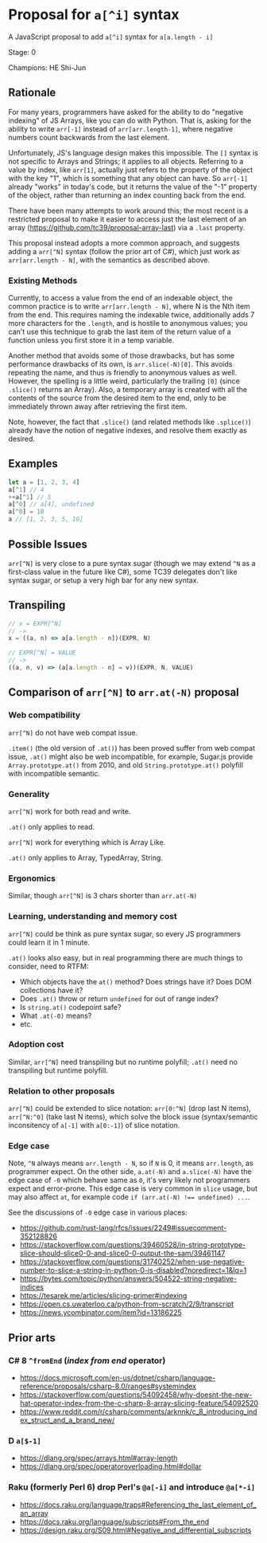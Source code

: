 # Proposal for `a[^i]` syntax

A JavaScript proposal to add `a[^i]` syntax for `a[a.length - i]`

Stage: 0

Champions: HE Shi-Jun

Rationale
---------

For many years, programmers have asked for the ability to do "negative indexing" of JS Arrays, like you can do with Python. That is, asking for the ability to write `arr[-1]` instead of `arr[arr.length-1]`, where negative numbers count backwards from the last element.

Unfortunately, JS's language design makes this impossible. The `[]` syntax is not specific to Arrays and Strings; it applies to all objects. Referring to a value by index, like `arr[1]`, actually just refers to the property of the object with the key "1", which is something that any object can have. So `arr[-1]` already "works" in today's code, but it returns the value of the "-1" property of the object, rather than returning an index counting back from the end.

There have been many attempts to work around this; the most recent is a restricted proposal to make it easier to access just the last element of an array (<https://github.com/tc39/proposal-array-last>) via a `.last` property.

This proposal instead adopts a more common approach, and suggests adding a `arr[^N]` syntax (follow the prior art of C#), which just work as `arr[arr.length - N]`, with the semantics as described above.

### Existing Methods

Currently, to access a value from the end of an indexable object, the common practice is to write `arr[arr.length - N]`, where N is the Nth item from the end.  This requires naming the indexable twice, additionally adds 7 more characters for the `.length`, and is hostile to anonymous values; you can't use this technique to grab the last item of the return value of a function unless you first store it in a temp variable.

Another method that avoids some of those drawbacks, but has some performance drawbacks of its own, is `arr.slice(-N)[0]`. This avoids repeating the name, and thus is friendly to anonymous values as well. However, the spelling is a little weird, particularly the trailing `[0]` (since `.slice()` returns an Array). Also, a temporary array is created with all the contents of the source from the desired item to the end, only to be immediately thrown away after retrieving the first item.

Note, however, the fact that `.slice()` (and related methods like `.splice()`) already have the notion of negative indexes, and resolve them exactly as desired.


Examples
--------
```js
let a = [1, 2, 3, 4]
a[^1] // 4
++a[^1] // 5
a[^0] // a[4], undefined
a[^0] = 10
a // [1, 2, 3, 5, 10]
```

Possible Issues
---------------

`arr[^N]` is very close to a pure syntax sugar (though we may extend `^N` as a first-class value in the future like C#), some TC39 delegates don't like syntax sugar, or setup a very high bar for any new syntax.

Transpiling
-----------

```js
// x = EXPR[^N]
// ->
x = ((a, n) => a[a.length - n])(EXPR, N)

// EXPR[^N] = VALUE
// ->
((a, n, v) => (a[a.length - n] = v))(EXPR, N, VALUE)
```

## Comparison of `arr[^N]` to `arr.at(-N)` proposal

### Web compatibility

`arr[^N]` do not have web compat issue.

`.item()` (the old version of `.at()`) has been proved suffer from web compat issue, `.at()` might also be web incompatible, for example, Sugar.js provide `Array.prototype.at()` from 2010, and old `String.prototype.at()` polyfill with incompatible semantic.

### Generality

`arr[^N]` work for both read and write.

`.at()` only applies to read.

`arr[^N]` work for everything which is Array Like.

`.at()` only applies to Array, TypedArray, String.

### Ergonomics

Similar, though `arr[^N]` is 3 chars shorter than `arr.at(-N)`

### Learning, understanding and memory cost

`arr[^N]` could be think as pure syntax sugar, so every JS programmers could learn it in 1 minute.

`.at()` looks also easy, but in real programming there are much things to consider, need to RTFM:
- Which objects have the `at()` method? Does strings have it? Does DOM collections have it?
- Does `.at()` throw or return `undefined` for out of range index?
- Is `string.at()` codepoint safe?
- What `.at(-0)` means?
- etc.

### Adoption cost

Similar, `arr[^N]` need transpiling but no runtime polyfill; `.at()` need no transpiling but runtime polyfill.

### Relation to other proposals

`arr[^N]` could be extended to slice notation: `arr[0:^N]` (drop last N items), `arr[^N:^0]` (take last N items), which solve the block issue (syntax/semantic inconsitency of `a[-1]` with `a[0:-1]`) of slice notation.

### Edge case

Note, `^N` always means `arr.length - N`, so if `N` is 0, it means `arr.length`, as programmer expect. On the other side, `a.at(-N)` and `a.slice(-N)` have the edge case of `-0` which behave same as `0`, it's very likely not programmers expect and error-prone. This edge case is very common in `slice` usage, but may also affect `at`, for example code `if (arr.at(-N) !== undefined) ...`.

See the discussions of `-0` edge case in various places:

- https://github.com/rust-lang/rfcs/issues/2249#issuecomment-352128826
- https://stackoverflow.com/questions/39460528/in-string-prototype-slice-should-slice0-0-and-slice0-0-output-the-sam/39461147
- https://stackoverflow.com/questions/31740252/when-use-negative-number-to-slice-a-string-in-python-0-is-disabled?noredirect=1&lq=1
- https://bytes.com/topic/python/answers/504522-string-negative-indices
- https://tesarek.me/articles/slicing-primer#indexing
- https://open.cs.uwaterloo.ca/python-from-scratch/2/9/transcript
- https://news.ycombinator.com/item?id=13186225


## Prior arts

### C# 8 `^fromEnd` (*index from end* operator)
- https://docs.microsoft.com/en-us/dotnet/csharp/language-reference/proposals/csharp-8.0/ranges#systemindex
- https://stackoverflow.com/questions/54092458/why-doesnt-the-new-hat-operator-index-from-the-c-sharp-8-array-slicing-feature/54092520
- https://www.reddit.com/r/csharp/comments/arknnk/c_8_introducing_index_struct_and_a_brand_new/

### D `a[$-1]`

- https://dlang.org/spec/arrays.html#array-length
- https://dlang.org/spec/operatoroverloading.html#dollar

### Raku (formerly Perl 6) drop Perl's `@a[-i]` and introduce `@a[*-i]` 
- https://docs.raku.org/language/traps#Referencing_the_last_element_of_an_array
- https://docs.raku.org/language/subscripts#From_the_end
- https://design.raku.org/S09.html#Negative_and_differential_subscripts
